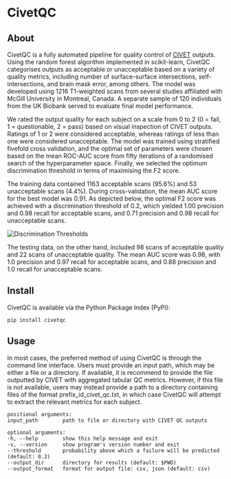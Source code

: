 # CivetQC

## About

CivetQC is a fully automated pipeline for quality control of [CIVET](https://www.bic.mni.mcgill.ca/ServicesSoftware/CIVET) outputs. Using the random forest algorithm implemented in scikit-learn, CivetQC categorises outputs as acceptable or unacceptable based on a variety of quality metrics, including number of surface-surface intersections, self-intersections, and brain mask error, among others. The model was developed using 1216 T1-weighted scans from several studies affiliated with McGill University in Montreal, Canada. A separate sample of 120 individuals from the UK Biobank served to evaluate final model performance. 

We rated the output quality for each subject on a scale from 0 to 2 (0 = fail, 1 = questionable, 2 = pass) based on visual inspection of CIVET outputs. Ratings of 1 or 2 were considered acceptable, whereas ratings of less than one were considered unacceptable. The model was trained using stratified fivefold cross validation, and the optimal set of parameters were chosen based on the mean ROC-AUC score from fifty iterations of a randomised search of the hyperparameter space. Finally, we selected the optimum discrimination threshold in terms of maximising the F2 score.

The training data contained 1163 acceptable scans (95.6%) and 53 unacceptable scans (4.4%). During cross-validation, the mean AUC score for the best model was 0.91. As depicted below, the optimal F2 score was achieved with a discrimination threshold of 0.2, which yielded 1.00 precision and 0.98 recall for acceptable scans, and 0.71 precision and 0.98 recall for unacceptable scans. 

![Discrimination Thresholds](https://github.com/joshunrau/civetqc/blob/main/figures/thresholds_rfc.jpeg)

The testing data, on the other hand, included 98 scans of acceptable quality and 22 scans of unacceptable quality. The mean AUC score was 0.98, with 1.0 precision and 0.97 recall for acceptable scans, and 0.88 precision and 1.0 recall for unacceptable scans.

## Install

CivetQC is available via the Python Package Index (PyPI):

    pip install civetqc

## Usage

In most cases, the preferred method of using CivetQC is through the command line interface. Users must provide an input path, which may be either a file or a directory. If available, it is recommend to provide the file outputted by CIVET with aggregated tabular QC metrics. However, if this file is not available, users may instead provide a path to a directory containing files of the format prefix_id_civet_qc.txt, in which case CivetQC will attempt to extract the relevant metrics for each subject. 

    positional arguments:
    input_path        path to file or directory with CIVET QC outputs

    optional arguments:
    -h, --help        show this help message and exit
    -v, --version     show program's version number and exit
    --threshold       probability above which a failure will be predicted (default: 0.2)
    --output_dir      directory for results (default: $PWD)
    --output_format   format for output file: csv, json (default: csv)